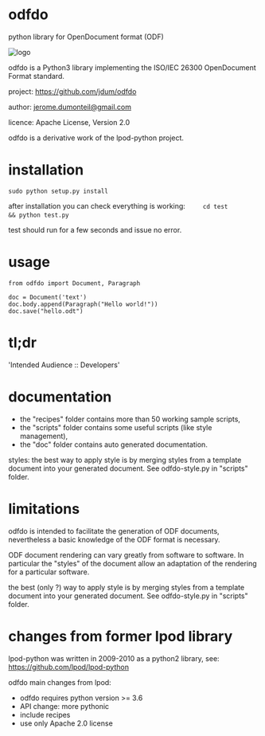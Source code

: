 # odfdo
python library for OpenDocument format (ODF)


![logo](./odfdo.png)

odfdo is a Python3 library implementing the ISO/IEC 26300 OpenDocument Format
standard.

project:
    https://github.com/jdum/odfdo

author:
    jerome.dumonteil@gmail.com

licence:
    Apache License, Version 2.0

odfdo is a derivative work of the lpod-python project.


installation
============


    sudo python setup.py install


after installation you can check everything is working:
    
    
    `cd test && python test.py`
    

test should run for a few seconds and issue no error.


usage
=====


    from odfdo import Document, Paragraph

    doc = Document('text')
    doc.body.append(Paragraph("Hello world!"))
    doc.save("hello.odt")


tl;dr
=====

'Intended Audience :: Developers'


documentation
=============

 - the "recipes" folder contains more than 50 working sample scripts,
 - the "scripts" folder contains some useful scripts (like style management),
 - the "doc" folder contains auto generated documentation.

styles: the best way to apply style is by merging styles from a template
document into your generated document. See odfdo-style.py in "scripts" folder.


limitations
===========

odfdo is intended to facilitate the generation of ODF documents,
nevertheless a basic knowledge of the ODF format is necessary.

ODF document rendering can vary greatly from software to software. In
particular the "styles" of the document allow an adaptation of the rendering
for a particular software.

the best (only ?) way to apply style is by merging styles from a template
document into your generated document. See odfdo-style.py in "scripts" folder.


changes from former lpod library
================================
lpod-python was written in 2009-2010 as a python2 library,
see: https://github.com/lpod/lpod-python

odfdo main changes from lpod:

 - odfdo requires python version >= 3.6
 - API change: more pythonic
 - include recipes
 - use only Apache 2.0 license
